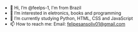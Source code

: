 - 👋 Hi, I’m @feelps-1, I'm from Brazil
- 👀 I’m interested in eletronics, books and programming
- 🌱 I’m currently studying Python, HTML, CSS and JavaScript
- 📫 How to reach me: 
  Email: felipesansoliv01@gmail.com

